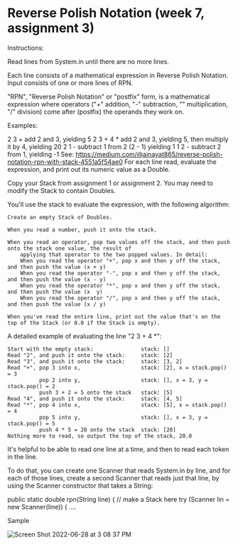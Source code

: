 # **Reverse Polish Notation (week 7, assignment 3)**

Instructions:

Read lines from System.in until there are no more lines.

Each line consists of a mathematical expression in Reverse Polish Notation. Input consists of one or more lines of RPN.

"RPN", "Reverse Polish Notation" or "postfix" form, is a mathematical expression where operators ("+" addition, "-" subtraction, "" multiplication, "/" division) come after (postfix) the operands they work on.

Examples:

2 3 +               add 2 and 3, yielding 5
2 3 + 4 *           add 2 and 3, yielding 5, then multiply it by 4, yielding 20
2 1 -               subtract 1 from 2 (2 - 1) yielding 1
1 2 -               subtract 2 from 1, yielding -1
See: https://medium.com/@ainayat865/reverse-polish-notation-rpn-with-stack-4551a5f54ae0
For each line read, evaluate the expression, and print out its numeric value as a Double.

Copy your Stack from assignment 1 or assignment 2. You may need to modify the Stack to contain Doubles.

You'll use the stack to evaluate the expression, with the following algorithm:

    Create an empty Stack of Doubles.

    When you read a number, push it onto the stack.

    When you read an operator, pop two values off the stack, and then push onto the stack one value, the result of
        applying that operator to the two popped values. In detail:
        When you read the operator "+", pop x and then y off the stack, and then push the value (x + y)
        When you read the operator "-", pop x and then y off the stack, and then push the value (x - y)
        When you read the operator "*", pop x and then y off the stack, and then push the value (x  y)
        When you read the operator "/", pop x and then y off the stack, and then push the value (x / y)

    When you've read the entire line, print out the value that's on the top of the Stack (or 0.0 if the Stack is empty).
A detailed example of evaluating the line "2 3 + 4 *":

    Start with the empty stack:               stack: []
    Read "2", and push it onto the stack:     stack: [2]
    Read "3", and push it onto the stack:     stack: [3, 2]
    Read "+", pop 3 into x,                   stack: [2], x = stack.pop() = 3
              pop 2 into y,                   stack: [], x = 3, y = stack.pop() = 2
              push 3 + 2 = 5 onto the stack   stack: [5]
    Read "4", and push it onto the stack:     stack: [4, 5]
    Read "*", pop 4 into x,                   stack: [5], x = stack.pop() = 4
              pop 5 into y,                   stack: [], x = 3, y = stack.pop() = 5
              push 4 * 5 = 20 onto the stack  stack: [20]
    Nothing more to read, so output the top of the stack, 20.0
It's helpful to be able to read one line at a time, and then to read each token in the line.

To do that, you can create one Scanner that reads System.in by line, and for each of those lines, create a second Scanner that reads just that line, by using the Scanner constructor that takes a String:

public static double rpn(String line) {
// make a Stack here
try (Scanner lin = new Scanner(line)) { ....

Sample

![Screen Shot 2022-06-28 at 3 08 37 PM](https://user-images.githubusercontent.com/105678095/176264059-5d3d5ec9-dd24-4845-8e55-c01b5d5447f4.png)

